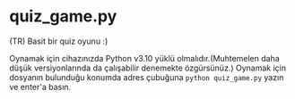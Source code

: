 # quiz_game.py
(TR) Basit bir quiz oyunu :) 

Oynamak için cihazınızda Python v3.10 yüklü olmalıdır.(Muhtemelen daha düşük versiyonlarında da çalışabilir denemekte özgürsünüz.)
Oynamak için dosyanın bulunduğu konumda adres çubuğuna `python quiz_game.py` yazın ve enter'a basın.
